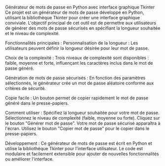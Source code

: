 
Générateur de mots de passe en Python avec interface graphique Tkinter
Ce projet est un générateur de mots de passe développé en Python, utilisant la bibliothèque Tkinter pour créer une interface graphique conviviale. L'objectif principal de cet outil est de permettre aux utilisateurs de générer des mots de passe sécurisés en spécifiant la longueur souhaitée et le niveau de complexité.

Fonctionnalités principales :
Personnalisation de la longueur : Les utilisateurs peuvent définir la longueur désirée pour leur mot de passe.

Choix de la complexité : Trois niveaux de complexité sont disponibles : faible, moyenne et forte, influençant les caractères inclus dans le mot de passe généré.

Génération de mots de passe sécurisés : En fonction des paramètres sélectionnés, le générateur crée un mot de passe aléatoire conforme aux critères de sécurité.

Copie facile : Un bouton permet de copier rapidement le mot de passe généré dans le presse-papiers.

Comment utiliser : 
Spécifiez la longueur souhaitée pour votre mot de passe.
Sélectionnez le niveau de complexité (faible, moyenne ou forte).
Cliquez sur le bouton "Générer mot de passe".
Votre mot de passe sécurisé apparaîtra à l'écran.
Utilisez le bouton "Copier mot de passe" pour le copier dans le presse-papiers.

Développement :
Ce générateur de mots de passe est écrit en Python et utilise la bibliothèque Tkinter pour l'interface utilisateur. Le code est modulaire et facilement extensible pour ajouter de nouvelles fonctionnalités ou améliorer l'interface.
